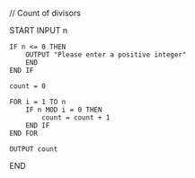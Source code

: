 // Count of divisors 

START
    INPUT n
    
    IF n <= 0 THEN
        OUTPUT "Please enter a positive integer"
        END
    END IF
    
    count = 0
    
    FOR i = 1 TO n
        IF n MOD i = 0 THEN
            count = count + 1
        END IF
    END FOR
    
    OUTPUT count
END